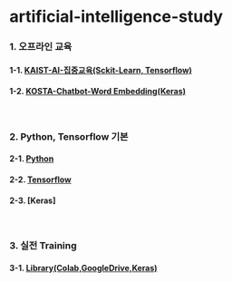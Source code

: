 # artificial-intelligence-study

### 1. 오프라인 교육  
#### 1-1. [KAIST-AI-집중교육(Sckit-Learn, Tensorflow)](https://github.com/jukyellow/artificial-intelligence-study/tree/master/01_KAIST-AI-%EC%A7%91%EC%A4%91%EA%B5%90%EC%9C%A1)
#### 1-2. [KOSTA-Chatbot-Word Embedding(Keras)](https://github.com/jukyellow/artificial-intelligence-study/tree/master/04_KOSTA-Chatbot-Keras)

<br>

### 2. Python, Tensorflow 기본  
#### 2-1. [Python](https://github.com/jukyellow/artificial-intelligence-study/tree/master/02_%ED%8C%8C%EC%9D%B4%EC%8D%AC(Python)-%EA%B8%B0%EB%B3%B8%EB%AC%B8%EB%B2%95)
#### 2-2. [Tensorflow](https://github.com/jukyellow/artificial-intelligence-study/tree/master/03_Tensorflow_%EC%95%8C%EA%B3%A0%EB%A6%AC%EC%A6%98%EA%B5%AC%ED%98%84)
#### 2-3. [Keras]

<br>

### 3. 실전 Training  
#### 3-1. [Library(Colab,GoogleDrive,Keras)](https://github.com/jukyellow/artificial-intelligence-study/tree/master/05_Colab_GoogleDrive_Keras_Lib)

